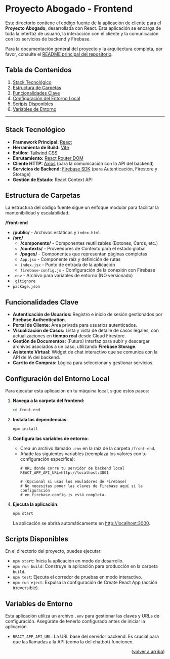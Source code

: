 <a name="readme-top"></a>

# Proyecto Abogado - Frontend

Este directorio contiene el código fuente de la aplicación de cliente para el **Proyecto Abogado**, desarrollada con React. Esta aplicación se encarga de toda la interfaz de usuario, la interacción con el cliente y la comunicación con los servicios de backend y Firebase.

Para la documentación general del proyecto y la arquitectura completa, por favor, consulte el [README principal del repositorio]( ../README.md).

## Tabla de Contenidos
1.  [Stack Tecnológico](#stack-tecnológico)
2.  [Estructura de Carpetas](#estructura-de-carpetas)
3.  [Funcionalidades Clave](#funcionalidades-clave)
4.  [Configuración del Entorno Local](#configuración-del-entorno-local)
5.  [Scripts Disponibles](#scripts-disponibles)
6.  [Variables de Entorno](#variables-de-entorno)

---

## Stack Tecnológico

*   **Framework Principal:** [React](https://reactjs.org/)
*   **Herramienta de Build:** [Vite](https://vitejs.dev/)
*   **Estilos:** [Tailwind CSS](https://tailwindcss.com/)
*   **Enrutamiento:** [React Router DOM](https://reactrouter.com/)
*   **Cliente HTTP:** [Axios](https://axios-http.com/) (para la comunicación con la API del backend)
*   **Servicios de Backend:** [Firebase SDK](https://firebase.google.com/) (para Autenticación, Firestore y Storage)
*   **Gestión de Estado:** React Context API

## Estructura de Carpetas

La estructura del código fuente sigue un enfoque modular para facilitar la mantenibilidad y escalabilidad.

**/front-end**
*   **/public/** - Archivos estáticos y `index.html`
*   **/src/**
    *   **/components/** - Componentes reutilizables (Botones, Cards, etc.)
    *   **/contexts/** - Proveedores de Contexto para el estado global
    *   **/pages/** - Componentes que representan páginas completas
    *   `App.jsx` - Componente raíz y definición de rutas
    *   `index.jsx` - Punto de entrada de la aplicación
    *   `firebase-config.js` - Configuración de la conexión con Firebase
*   `.env` - Archivo para variables de entorno (NO versionado)
*   `.gitignore`
*   `package.json`
## Funcionalidades Clave

*   **Autenticación de Usuarios:** Registro e inicio de sesión gestionados por **Firebase Authentication**.
*   **Portal de Cliente:** Área privada para usuarios autenticados.
*   **Visualización de Casos:** Lista y vista de detalle de casos legales, con actualizaciones en **tiempo real** desde Cloud Firestore.
*   **Gestión de Documentos:** (Futuro) Interfaz para subir y descargar archivos asociados a un caso, utilizando **Firebase Storage**.
*   **Asistente Virtual:** Widget de chat interactivo que se comunica con la API de IA del backend.
*   **Carrito de Compras:** Lógica para seleccionar y gestionar servicios.

## Configuración del Entorno Local

Para ejecutar esta aplicación en tu máquina local, sigue estos pasos:

1.  **Navega a la carpeta del frontend:**
    ```sh
    cd front-end
    ```

2.  **Instala las dependencias:**
    ```sh
    npm install
    ```

3.  **Configura las variables de entorno:**
    - Crea un archivo llamado `.env` en la raíz de la carpeta `/front-end`.
    - Añade las siguientes variables (reemplaza los valores con tu configuración específica):
      ```
      # URL donde corre tu servidor de backend local
      REACT_APP_API_URL=http://localhost:3001

      # (Opcional si usas los emuladores de Firebase)
      # No necesitas poner las claves de Firebase aquí si la configuración
      # en firebase-config.js está completa.
      ```

4.  **Ejecuta la aplicación:**
    ```sh
    npm start
    ```
    La aplicación se abrirá automáticamente en [http://localhost:3000](http://localhost:3000).

## Scripts Disponibles

En el directorio del proyecto, puedes ejecutar:

*   `npm start`: Inicia la aplicación en modo de desarrollo.
*   `npm run build`: Construye la aplicación para producción en la carpeta `build`.
*   `npm test`: Ejecuta el corredor de pruebas en modo interactivo.
*   `npm run eject`: Expulsa la configuración de Create React App (acción irreversible).

## Variables de Entorno

Esta aplicación utiliza un archivo `.env` para gestionar las claves y URLs de configuración. Asegúrate de tenerlo configurado antes de iniciar la aplicación.

*   `REACT_APP_API_URL`: La URL base del servidor backend. Es crucial para que las llamadas a la API (como la del chatbot) funcionen.

<p align="right">(<a href="#readme-top">volver a arriba</a>)</p>
